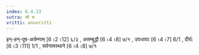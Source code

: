 ```yaml
---
index: 6.4.13
sutra: सौ च
vritti: anuvritti
---
```


इन्-हन्-पूष-अर्यम्णाम् [6।2।12] ६/३  , असम्बुद्धौ  [6।4।8] ७/१ , उपधायाः  [6।4।7]  6/1 , दीर्घ: [6।3।111] 1/1 ,  सर्वनामस्थाने [6।4।8] ७/१ 